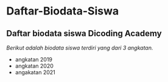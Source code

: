 Daftar-Biodata-Siswa
==
Daftar biodata siswa Dicoding Academy
--
*Berikut adalah biodata siswa terdiri yang dari 3 angkatan.*
- angkatan 2019
- angkatan 2020
- angakatan 2021
